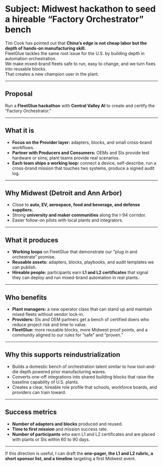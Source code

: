 # Subject: Midwest hackathon to seed a hireable “Factory Orchestrator” bench

Tim Cook has pointed out that **China’s edge is not cheap labor but the depth of hands-on manufacturing skill.**  
FleetGlue tackles the same root issue for the U.S. by building depth in automation orchestration.  
We make mixed-brand fleets safe to run, easy to change, and we turn fixes into reusable blocks.  
That creates a new champion user in the plant.

---

## Proposal
Run a **FleetGlue hackathon** with **Central Valley AI** to create and certify the “Factory Orchestrator.”

---

## What it is
- **Focus on the Provider layer:** adapters, blocks, and small cross-brand workflows.  
- **Partner with Producers and Consumers:** OEMs and SIs provide test hardware or sims; plant teams provide real scenarios.  
- **Each team ships a working loop:** connect a device, self-describe, run a cross-brand mission that touches two systems, produce a signed audit log.

---

## Why Midwest (Detroit and Ann Arbor)
- Close to **auto, EV, aerospace, food and beverage, and defense suppliers.**  
- Strong **university and maker communities** along the I-94 corridor.  
- Easier follow-on pilots with local plants and integrators.

---

## What it produces
- **Working loops** on FleetGlue that demonstrate our “plug in and orchestrate” promise.  
- **Reusable assets:** adapters, blocks, playbooks, and audit templates we can publish.  
- **Hireable people:** participants earn **L1 and L2 certificates** that signal they can deploy and run mixed-brand automation in real plants.

---

## Who benefits
- **Plant managers:** a new operator class that can stand up and maintain mixed fleets without vendor lock-in.  
- **Providers:** SIs and OEM partners get a bench of certified doers who reduce project risk and time to value.  
- **FleetGlue:** more reusable blocks, more Midwest proof points, and a community aligned to our rules for “safe” and “proven.”

---

## Why this supports reindustrialization
- Builds a domestic bench of orchestration talent similar to how tool-and-die depth powered prior manufacturing waves.  
- Converts one-off integrations into shared building blocks that raise the baseline capability of U.S. plants.  
- Creates a clear, hireable role profile that schools, workforce boards, and providers can train toward.

---

## Success metrics
- **Number of adapters and blocks** produced and reused.  
- **Time to first mission** and mission success rate.  
- **Number of participants** who earn L1 and L2 certificates and are placed with plants or SIs within 60 to 90 days.

---

If this direction is useful, I can draft the **one-pager, the L1 and L2 rubric, a short sponsor list, and a timeline** targeting a first Midwest event.
